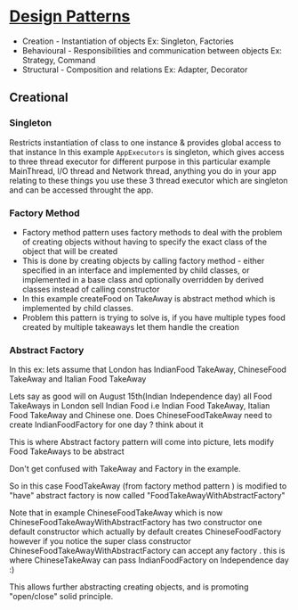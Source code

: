 # [Design Patterns](https://en.wikipedia.org/wiki/Software_design_pattern)

* Creation -  Instantiation of objects Ex: Singleton, Factories
* Behavioural - Responsibilities and communication between objects Ex: Strategy, Command
* Structural - Composition and relations Ex: Adapter, Decorator 

## Creational
### Singleton
Restricts instantiation of class to one instance & provides global access to that instance
In this example ```AppExecutors``` is singleton, which gives access to three thread executor for different purpose 
in this particular example MainThread, I/O thread and Network thread, anything you do in your app relating to these things you 
use these 3 thread executor which are singleton and can be accessed throught the app.

### Factory Method
* Factory method pattern uses factory methods to deal with the problem of creating objects
without having to specify the exact class of the object that will be created
* This is done by creating objects by calling factory method - either specified in an interface and implemented by child classes,
or implemented in a base class and optionally overridden by derived classes instead of calling constructor
* In this example createFood on TakeAway is abstract method which is implemented by child classes.
* Problem this pattern is trying to solve is, if you have multiple types food created by multiple takeaways let them handle the creation


### Abstract Factory
In this ex: lets assume that London has IndianFood TakeAway, ChineseFood TakeAway and Italian Food TakeAway

Lets say as good will on August 15th(Indian Independence day) all Food TakeAways in London sell Indian Food
i.e Indian Food TakeAway, Italian Food TakeAway and Chinese one.
Does ChineseFoodTakeAway need to create IndianFoodFactory for one day ? think about it

This is where Abstract factory pattern will come into picture, lets modify Food TakeAways to be abstract

Don't get confused with TakeAway and Factory in the example.

So in this case FoodTakeAway (from factory method pattern ) is modified to "have" abstract factory is now called "FoodTakeAwayWithAbstractFactory"

Note that in example ChineseFoodTakeAway which is now ChineseFoodTakeAwayWithAbstractFactory has two constructor
one default constructor which actually by default creates ChineseFoodFactory however if you notice the super class constructor
ChineseFoodTakeAwayWithAbstractFactory can accept any factory . this is where ChineseTakeAway can pass IndianFoodFactory on Independence day :)

This allows further abstracting creating objects, and is promoting "open/close" solid principle.
